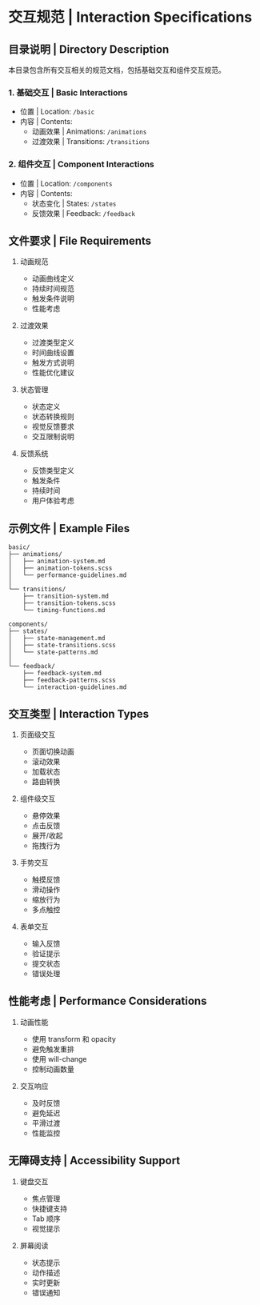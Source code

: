 # 交互规范 | Interaction Specifications

## 目录说明 | Directory Description

本目录包含所有交互相关的规范文档，包括基础交互和组件交互规范。

### 1. 基础交互 | Basic Interactions
- 位置 | Location: `/basic`
- 内容 | Contents:
  - 动画效果 | Animations: `/animations`
  - 过渡效果 | Transitions: `/transitions`

### 2. 组件交互 | Component Interactions
- 位置 | Location: `/components`
- 内容 | Contents:
  - 状态变化 | States: `/states`
  - 反馈效果 | Feedback: `/feedback`

## 文件要求 | File Requirements

1. 动画规范
   - 动画曲线定义
   - 持续时间规范
   - 触发条件说明
   - 性能考虑

2. 过渡效果
   - 过渡类型定义
   - 时间曲线设置
   - 触发方式说明
   - 性能优化建议

3. 状态管理
   - 状态定义
   - 状态转换规则
   - 视觉反馈要求
   - 交互限制说明

4. 反馈系统
   - 反馈类型定义
   - 触发条件
   - 持续时间
   - 用户体验考虑

## 示例文件 | Example Files

```
basic/
├── animations/
│   ├── animation-system.md
│   ├── animation-tokens.scss
│   └── performance-guidelines.md
│
└── transitions/
    ├── transition-system.md
    ├── transition-tokens.scss
    └── timing-functions.md

components/
├── states/
│   ├── state-management.md
│   ├── state-transitions.scss
│   └── state-patterns.md
│
└── feedback/
    ├── feedback-system.md
    ├── feedback-patterns.scss
    └── interaction-guidelines.md
```

## 交互类型 | Interaction Types

1. 页面级交互
   - 页面切换动画
   - 滚动效果
   - 加载状态
   - 路由转换

2. 组件级交互
   - 悬停效果
   - 点击反馈
   - 展开/收起
   - 拖拽行为

3. 手势交互
   - 触摸反馈
   - 滑动操作
   - 缩放行为
   - 多点触控

4. 表单交互
   - 输入反馈
   - 验证提示
   - 提交状态
   - 错误处理

## 性能考虑 | Performance Considerations

1. 动画性能
   - 使用 transform 和 opacity
   - 避免触发重排
   - 使用 will-change
   - 控制动画数量

2. 交互响应
   - 及时反馈
   - 避免延迟
   - 平滑过渡
   - 性能监控

## 无障碍支持 | Accessibility Support

1. 键盘交互
   - 焦点管理
   - 快捷键支持
   - Tab 顺序
   - 视觉提示

2. 屏幕阅读
   - 状态提示
   - 动作描述
   - 实时更新
   - 错误通知
